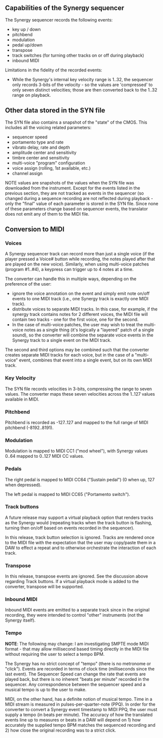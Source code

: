 
## Capabilities of the Synergy sequencer

The Synergy sequencer records the following events:

* key up / down
* pitchbend
* modulation
* pedal up/down
* transpose
* track switches (for turning other tracks on or off during playback)
* inbound MIDI

Limitations in the fidelity of the recorded events:

* While the Synergy's internal key velocity range is 1..32, the sequencer only records 3-bits of the velocity - so the values are 'compressed' to only seven distinct velocities; those are then converted back to the 1..32 range on playback.

## Other data stored in the SYN file

The SYN file also contains a snapshot of the "state" of the CMOS.  This includes all the voicing related parameters:

* sequencer speed
* portamento type and rate
* vibrato delay, rate and depth
* amplitude center and sensitivity
* timbre center and sensitivity
* multi-voice "program" configuration
* voice assign (rolling, 1st available, etc.)
* channel assign

NOTE values are snapshots of the values when the SYN file was downloaded from the instrument. Except for the events listed in the previous section, they are not tracked as events in the sequencer (so changed during a sequence recording are not reflected during playback - only the "final" value of each parameter  is stored in the SYN file.  Since none of these parameters change based on sequencer events, the translator does not emit any of them to the MIDI file.

## Conversion to MIDI

### Voices

A Synergy sequencer track can record more than just a single voice (if the player pressed a Voice# button while recording, the notes played after that are played on the new voice).  Similarly, when using multi-voice patches (program #1..#4), a keypress can trigger up to 4 notes at a time.

The converter can handle this in multiple ways, depending on the preference of the user:

* ignore the voice annotation on the event and simply emit note on/off events to one MIDI track (i.e., one Synergy track is exactly one MIDI track).
* distribute voices to separate MIDI tracks.  In this case, for example, if the synergy track contains notes for 2 different voices, the MIDI file will contain two tracks - one for the first voice, one for the second.
* In the case of multi-voice patches, the user may wish to treat the multi-voice notes as a single thing (it's logically a "layered" patch of a single sound), so the converter will combine the separate voice events in the Synergy track to a single event on the MIDI track.

The second and third options may be combined such that the converter creates separate MIDI tracks for each voice, but in the case of a "multi-voice" event, combines that event into a single event, but on its own MIDI track.

### Key Velocity

The SYN file records velocities in 3-bits, compressing the range to seven values.  The converter maps these seven velocities across the 1..127 values available in MIDI.

### Pitchbend

Pitchbend is recorded as -127..127 and mapped to the full range of MIDI pitchbend (-8192..8191).

### Modulation

Modulation is mapped to MIDI CC1 ("mod wheel"), with Synergy values 0..64 mapped to 0..127 MIDI CC values.

### Pedals

The right pedal is mapped to MIDI CC64 ("Sustain pedal") (0 when up, 127 when depressed).

The left pedal is mapped to MIDI CC65 ("Portamento switch").

### Track buttons

A future release may support a virtual playback option that renders tracks as the Synergy would (repeating tracks when the track button is flashing, turning then on/off based on events recorded in the sequencer).

In this release, track button selection is ignored.   Tracks are rendered once to the MIDI file with the expectation that the user may copy/paste them in a DAW to effect a repeat and to otherwise orchestrate the interaction of each track.

### Transpose

In this release, transpose events are ignored.  See the discussion above regarding Track buttons. If a virtual playback mode is added to the converter, transpose will be supported.

### Inbound MIDI

Inbound MIDI events are emitted to a separate track since in the original recording, they were intended to control "other" instruments (not the Synergy itself).

### Tempo

**NOTE**:  The following may change: I am investigating SMPTE mode MIDI format - that may allow millisecond based timing directly in the MIDI file without requiring the user to select a tempo BPM.

The Synergy has no strict concept of "tempo" (there is no metronome or "click").  Events are recorded in terms of clock time (milliseconds since the last event).  The Sequencer Speed can change the rate that events are played back, but there is no inherent "beats per minute" recorded in the sequencer.  Any correspondence between the sequencer speed and a musical tempo is up to the user to make.

MIDI, on the other hand, has a definite notion of musical tempo.  Time in a MIDI stream is measured in pulses-per-quarter-note (PPQ).  In order for the converter to convert a Synergy event timestamp to MIDI PPQ, the user must supply a tempo (in beats per minute).  The accuracy of how the translated events line up to measures or beats in a DAW will depend on 1) how accurately the supplied tempo BPM matches the sequenced recording and 2) how close the original recording was to a strict click.
